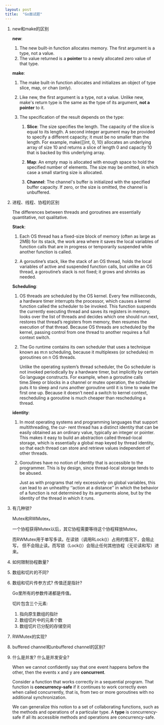 ```yaml
---
layout: post
title:  "Go面试题"
---
```


1. new和make的区别

    **new**: 
    1. The new built-in function allocates memory. The first
    argument is a type, not a value.
    2. The value returned is a **pointer** to a newly allocated zero value
    of that type.

    **make**:
    1. The make built-in function allocates and initializes an object of type
        slice, map, or chan (only). 
        
    2. Like new, the first argument is a type, not a value. Unlike
        new, make's return type is the same as the type of its
        argument, **not a pointer** to it. 
        
    3. The specification of the result depends on the type: 
       1. **Slice**: The size specifies the length. The capacity of the
        slice is equal to its length. A second integer argument may be
        provided to specify a different capacity; it must be no
        smaller than the length. For example, make([]int, 0, 10)
        allocates an underlying array of size 10 and returns a slice
        of length 0 and capacity 10 that is backed by this underlying
        array.
        
       2. **Map**: An empty map is allocated with enough space to
        hold the specified number of elements. The size may be
        omitted, in which case a small starting size is allocated.
        
       3. **Channel**: The channel's buffer is initialized with the
        specified buffer capacity. If zero, or the size is omitted,
        the channel is unbuffered.

    
2. 进程、线程、协程的区别

    The differences between threads and goroutines are essentially quantitative, not qualitative.
    
    **Stack**: 
    1. Each OS thread has a fixed-size block of memory (often as large
        as 2MB) for its stack, the work area where it saves the local
        variables of function calls that are in progress or temporarily
        suspended while another function is called.
    
    2. A goroutine’s stack, like the stack of an OS thread, holds the local
        variables of active and suspended function calls, but unlike an OS
        thread, a goroutine’s stack is not fixed; it grows and shrinks as
        needed.
    
    **Scheduling**: 
    1. OS threads are scheduled by the OS kernel. Every few
        milliseconds, a hardware timer interrupts the processor, which
        causes a kernel function called the scheduler to be invoked. This
        function suspends the currently executing thread and saves its
        registers in memory, looks over the list of threads and decides
        which one should run next, restores that thread’s registers from
        memory, then resumes the execution of that thread. Because OS
        threads are scheduled by the kernel, passing control from one
        thread to another requires a full context switch.
        
    2. The Go runtime contains its own scheduler that uses a technique
        known as m:n scheduling, because it multiplexes (or schedules) m
        goroutines on n OS threads.
        
        Unlike the operating system’s thread scheduler, the Go scheduler is not invoked periodically
        by a hardware timer, but implicitly by certain Go language constructs. For example, when a
        goroutine calls time.Sleep or blocks in a channel or mutex operation, the scheduler puts it to
        sleep and runs another goroutine until it is time to wake the first one up. Because it doesn’t
        need a switch to kernel context, rescheduling a goroutine is much cheaper than rescheduling a
        thread.
        
    **identity**:
    1. In most operating systems and programming languages that
        support multithreading, the cur- rent thread has a distinct identity
        that can be easily obtained as an ordinary value, typically an integer
        or pointer. This makes it easy to build an abstraction called
        thread-local storage, which is essentially a global map keyed by
        thread identity, so that each thread can store and retrieve values
        independent of other threads.
        
    2. Goroutines have no notion of identity that is accessible to the
        programmer. This is by design, since thread-local storage tends to be
        abused.
        
        Just as with programs that rely excessively on global
        variables, this can lead to an unhealthy ‘‘action at a distance’’ in
        which the behavior of a function is not determined by its arguments
        alone, but by the identity of the thread in which it runs.
    
3. 有几种锁?

   Mutex和RWMutex。
   
   一个协程获得Mutex以后，其它协程需要等待这个协程释放Mutex。
   
   而RWMutex用于单写多读。在读锁（调用RLock()）占用的情况下，会阻止写，
   但不会阻止读。而写锁（Lock()）会阻止任何其他协程（无论读和写）进来。
   
4. 如何限制协程数量?
5. 数组和切片的不同?
6. 数组和切片传参方式? 传值还是指针?

    Go里所有的参数传递都是传值。
    
    切片包含三个元素:
    1. 指向原生数组的指针
    2. 数组切片中的元素个数
    3. 数组切片已分配的存储空间
    
7. RWMutex的实现?
8. buffered channel和unbuffered channel的区别?
9. 什么是并发? 什么是并发安全?

    When we cannot confidently say that one event happens before the
    other, then the events x and y are **concurrent**.
    
    Consider a function that works correctly in a sequential
    program. That function is **concurrency-safe** if it continues to
    work correctly even when called concurrently, that is, from two or
    more goroutines with no additional synchronization.

    We can generalize this notion to a set of collaborating functions,
    such as the methods and operations of a particular type. A
    **type** is concurrency-safe if all its accessible methods and
    operations are concurrency-safe.
